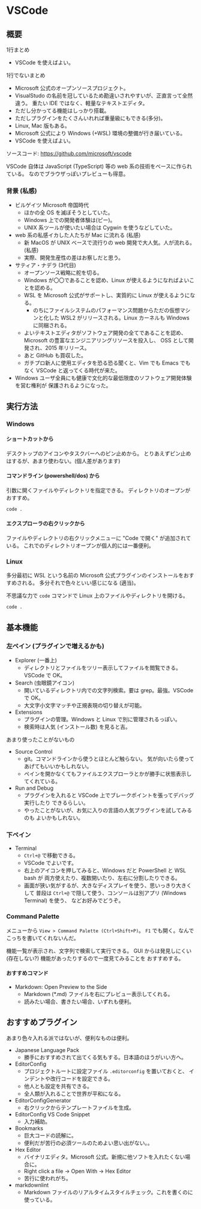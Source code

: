 # VSCode

## 概要

1行まとめ

* VSCode を使えばよい。

1行でないまとめ

* Microsoft 公式のオープンソースプロジェクト。
* VisualStudo の名前を冠しているため勘違いされやすいが、正直言って全然違う。
重たい IDE ではなく、軽量なテキストエディタ。
* ただし分かってる機能はしっかり搭載。
* ただしプラグインをたくさんいれれば重量級にもできる(多分)。
* Linux, Mac 版もある。
* Microsoft 公式により Windows (+WSL) 環境の整備が行き届いている。
* VSCode を使えばよい。

ソースコード: <https://github.com/microsoft/vscode>

VSCode 自体は JavaScript (TypeScript) 等の web 系の技術をベースに作られている。
なのでブラウザっぽいプレビューも得意。

### 背景 (私感)

* ビルゲイツ Microsoft 帝国時代
  * ほかの全 OS を滅ぼそうとしていた。
  * Windows 上での開発者体験は(ピー)。
  * UNIX 系ツールが使いたい場合は Cygwin を使うなどしていた。
* web 系の私感イカした人たちが Mac に流れる (私感)
  * 新 MacOS が UNIX ベースで流行りの web 開発で大人気。人が流れる。(私感)
  * 実際、開発生産性の差はお察しだと思う。
* サティア・ナデラ (3代目)
  * オープンソース戦略に舵を切る。
  * Windows が〇〇であることを認め、Linux が使えるようになればよいことを認める。
  * WSL を Microsoft 公式がサポートし、実質的に Linux が使えるようになる。
    * のちにファイルシステムのパフォーマンス問題からただの仮想マシンと化した
    WSL2 がリリースされる。Linux カーネルも Windows に同梱される。
  * よいテキストエディタがソフトウェア開発の全てであることを認め、
  Microsoft の豊富なエンジニアリングリソースを投入し、
  OSS として開発され、2015 年リリース。
  * あと GitHub も買収した。
  * ガチプロ新人に使用エディタを恐る恐る聞くと、Vim でも Emacs でもなく
  VSCode と返ってくる時代が来た。
* Windows ユーザ全員にも健康で文化的な最低限度のソフトウェア開発体験を営む権利が
保護されるようになった。

## 実行方法

### Windows

#### ショートカットから

デスクトップのアイコンやタスクバーへのピン止めから。
とりあえずピン止めはするが、あまり使わない。(個人差があります)

#### コマンドライン (powershell/dos) から

引数に開くファイルやディレクトリを指定できる。
ディレクトリのオープンがおすすめ。

```sh
code .
```

#### エクスプローラの右クリックから

ファイルやディレクトリの右クリックメニューに "Code で開く" が追加されている。
これでのディレクトリオープンが個人的には一番便利。

### Linux

多分最初に WSL という名前の Microsoft 公式プラグインのインストールをおすすめされる。
多分それで色々といい感じになる (適当)。

不思議な力で `code` コマンドで Linux 上のファイルやディレクトリを開ける。

```sh
code .
```

## 基本機能

### 左ペイン (プラグインで増えるかも)

* Explorer (一番上)
  * ディレクトリとファイルをツリー表示してファイルを閲覧できる。VSCode で OK。
* Search (虫眼鏡アイコン)
  * 開いているディレクトリ内での文字列検索。要は grep。最強。VSCode で OK。
  * 大文字小文字マッチや正規表現の切り替えが可能。
* Extensions
  * プラグインの管理。Windows と Linux で別に管理されるっぽい。
  * 検索時は人気 (インストール数) を見ると吉。

あまり使ったことがないもの

* Source Control
  * git。コマンドラインから使うとほとんど触らない。
  気が向いたら使ってあげてもいいかもしれない。
  * ペインを開かなくてもファイルエクスプローラとかが勝手に状態表示してくれている。
* Run and Debug
  * プラグインを入れると VSCode 上でブレークポイントを張ってデバッグ実行したり
  できるらしい。
  * やったことがないが、お気に入りの言語の人気プラグインを試してみるのも
  よいかもしれない。

### 下ペイン

* Terminal
  * `Ctrl+@` で移動できる。
  * VSCode でよいです。
  * 右上のアイコンを押してみると、Windows だと PowerShell と WSL bash が
  両方使えたり、複数開いたり、左右に分割したりできる。
  * 画面が狭い気がするが、大きなディスプレイを使う、思いっきり大きくして
  普段は `Ctrl+@` で隠して使う、コンソールは別アプリ (Windows Terminal) を使う、
  などお好みでどうぞ。

### Command Palette

メニューから `View > Command Palette (Ctrl+Shift+P)`。
`F1` でも開く。なんでこっちを書いてくれないんだ。

機能一覧が表示され、文字列で検索して実行できる。
GUI からは発見しにくい (存在しない?) 機能があったりするので一度見てみることを
おすすめする。

#### おすすめコマンド

* Markdown: Open Preview to the Side
  * Markdown (*.md) ファイルを右にプレビュー表示してくれる。
  * 読みたい場合、書きたい場合、いずれも便利。

## おすすめプラグイン

あまり色々入れる派ではないが、便利なものは便利。

* Japanese Language Pack
  * 勝手におすすめされて出てくる気もする。日本語のほうがいい方へ。
* EditorConfig
  * プロジェクトルートに設定ファイル `.editorconfig` を置いておくと、
  インデントや改行コードを設定できる。
  * 他人とも設定を共有できる。
  * 全人類が入れることで世界が平和になる。
* EditorConfigGenerator
  * 右クリックからテンプレートファイルを生成。
* EditorConfig VS Code Snippet
  * 入力補助。
* Bookmarks
  * 巨大コードの読解に。
  * 便利だが苦行の必須ツールのためよい思い出がない。。
* Hex Editor
  * バイナリエディタ。Microsoft 公式。新規に他ソフトを入れたくない場合に。
  * Right click a file -> Open With -> Hex Editor
  * 苦行に使われがち。
* markdownlint
  * Markdown ファイルのリアルタイムスタイルチェック。これを書くのに使っている。
